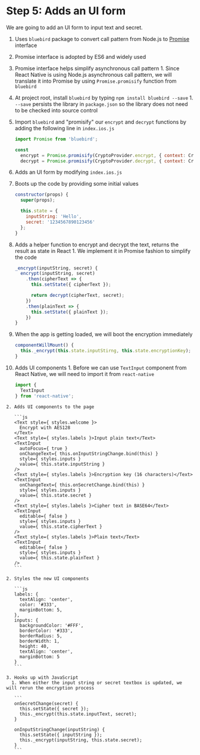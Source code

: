 # Step 5: Adds an UI form

We are going to add an UI form to input text and secret.

1. Uses `bluebird` package to convert call pattern from Node.js to [Promise](http://wiki.commonjs.org/wiki/Promises/A) interface
  1. Promise interface is adopted by ES6 and widely used
  2. Promise interface helps simplify asynchronous call pattern
    1. Since React Native is using Node.js asynchronous call pattern, we will translate it into Promise by using `Promise.promisify` function from `bluebird`
  3. At project root, install `bluebird` by typing `npm install bluebird --save`
    1. `--save` persists the library in `package.json` so the library does not need to be checked into source control
  4. Import `bluebird` and "promisify" our `encrypt` and `decrypt` functions by adding the following line in `index.ios.js`
     ```js
     import Promise from 'bluebird';

     const
       encrypt = Promise.promisify(CryptoProvider.encrypt, { context: CryptoProvider }),
       decrypt = Promise.promisify(CryptoProvider.decrypt, { context: CryptoProvider });
     ```

2. Adds an UI form by modifying `index.ios.js`
  1. Boots up the code by providing some initial values
     ```js
     constructor(props) {
       super(props);

       this.state = {
         inputString: 'Hello',
         secret: '1234567890123456'
       };
     }
     ```

  2. Adds a helper function to encrypt and decrypt the text, returns the result as state in React
    1. We implement it in Promise fashion to simplify the code

     ```js
     _encrypt(inputString, secret) {
       encrypt(inputString, secret)
         .then(cipherText => {
           this.setState({ cipherText });

           return decrypt(cipherText, secret);
         })
         .then(plainText => {
           this.setState({ plainText });
         })
     }
     ```

  3. When the app is getting loaded, we will boot the encryption immediately

     ```js
     componentWillMount() {
       this._encrypt(this.state.inputStirng, this.state.encryptionKey);
     }
     ```

  4. Adds UI components
    1. Before we can use `TextInput` component from React Native, we will need to import it from `react-native`

       ```js
       import {
         TextInput
       } from 'react-native';
       ```

    2. Adds UI components to the page

       ```js
       <Text style={ styles.welcome }>
         Encrypt with AES128
       </Text>
       <Text style={ styles.labels }>Input plain text</Text>
       <TextInput
         autoFocus={ true }
         onChangeText={ this.onInputStringChange.bind(this) }
         style={ styles.inputs }
         value={ this.state.inputString }
       />
       <Text style={ styles.labels }>Encryption key (16 characters)</Text>
       <TextInput
         onChangeText={ this.onSecretChange.bind(this) }
         style={ styles.inputs }
         value={ this.state.secret }
       />
       <Text style={ styles.labels }>Cipher text in BASE64</Text>
       <TextInput
         editable={ false }
         style={ styles.inputs }
         value={ this.state.cipherText }
       />
       <Text style={ styles.labels }>Plain text</Text>
       <TextInput
         editable={ false }
         style={ styles.inputs }
         value={ this.state.plainText }
       />
       ```

    2. Styles the new UI components

       ```js
       labels: {
         textAlign: 'center',
         color: '#333',
         marginBottom: 5,
       },
       inputs: {
         backgroundColor: '#FFF',
         borderColor: '#333',
         borderRadius: 5,
         borderWidth: 1,
         height: 40,
         textAlign: 'center',
         marginBottom: 5
       }
       ```

    3. Hooks up with JavaScript 
      1. When either the input string or secret textbox is updated, we will rerun the encryption process 

       ```
       onSecretChange(secret) {
         this.setState({ secret });
         this._encrypt(this.state.inputText, secret);
       }

       onInputStringChange(inputString) {
         this.setState({ inputString });
         this._encrypt(inputString, this.state.secret);
       }
       ```
